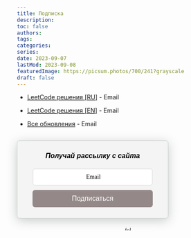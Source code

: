 ```yaml
---
title: Подписка
description:
toc: false
authors:
tags:
categories:
series:
date: 2023-09-07
lastMod: 2023-09-08
featuredImage: https://picsum.photos/700/241?grayscale
draft: false
---
```



- <a href="https://follow.it/leetcode-on-roman-kurnovskii-2?leanpub" tarhet="_blank">LeetCode решения [RU]</a> - Email
- <a href="https://follow.it/leetcode-on-roman-kurnovskii?leanpub" tarhet="_blank">LeetCode решения [EN]</a> - Email

- <a href="https://follow.it/roman-kurnovskii?leanpub" tarhet="_blank">Все обновления</a> - Email

<rawhtml>
<style>
.followit--follow-form-container[attr-a][attr-b][attr-c][attr-d][attr-e][attr-f] .form-preview {
  display: flex !important;
  flex-direction: column !important;
  justify-content: center !important;
  margin-top: 30px !important;
  padding: clamp(17px, 5%, 40px) clamp(17px, 7%, 50px) !important;
  max-width: 350px !important;
  border-radius: 6px !important;
  box-shadow: 0 5px 25px rgba(34, 60, 47, 0.25) !important;
}
.followit--follow-form-container[attr-a][attr-b][attr-c][attr-d][attr-e][attr-f] .form-preview,
.followit--follow-form-container[attr-a][attr-b][attr-c][attr-d][attr-e][attr-f] .form-preview *{
  box-sizing: border-box !important;
}
.followit--follow-form-container[attr-a][attr-b][attr-c][attr-d][attr-e][attr-f] .form-preview .preview-heading {
  width: 100% !important;
}
.followit--follow-form-container[attr-a][attr-b][attr-c][attr-d][attr-e][attr-f] .form-preview .preview-heading h5{
  margin-top: 0 !important;
  margin-bottom: 0 !important;
}
.followit--follow-form-container[attr-a][attr-b][attr-c][attr-d][attr-e][attr-f] .form-preview .preview-input-field {
  margin-top: 20px !important;
  width: 100% !important;
}
.followit--follow-form-container[attr-a][attr-b][attr-c][attr-d][attr-e][attr-f] .form-preview .preview-input-field input {
  width: 100% !important;
  height: 40px !important;
  border-radius: 6px !important;
  border: 2px solid #e9e8e8 !important;
  background-color: #fff !important;
  outline: none !important;
}
.followit--follow-form-container[attr-a][attr-b][attr-c][attr-d][attr-e][attr-f] .form-preview .preview-input-field input {
  color: #000000 !important;
  font-family: "Montserrat" !important;
  font-size: 14px !important;
  font-weight: 400 !important;
  line-height: 20px !important;
  text-align: center !important;
}
.followit--follow-form-container[attr-a][attr-b][attr-c][attr-d][attr-e][attr-f] .form-preview .preview-input-field input::placeholder {
  color: #000000 !important;
  opacity: 1 !important;
}

.followit--follow-form-container[attr-a][attr-b][attr-c][attr-d][attr-e][attr-f] .form-preview .preview-input-field input:-ms-input-placeholder {
  color: #000000 !important;
}

.followit--follow-form-container[attr-a][attr-b][attr-c][attr-d][attr-e][attr-f] .form-preview .preview-input-field input::-ms-input-placeholder {
  color: #000000 !important;
}
.followit--follow-form-container[attr-a][attr-b][attr-c][attr-d][attr-e][attr-f] .form-preview .preview-submit-button {
  margin-top: 10px !important;
  width: 100% !important;
}
.followit--follow-form-container[attr-a][attr-b][attr-c][attr-d][attr-e][attr-f] .form-preview .preview-submit-button button {
  width: 100% !important;
  height: 40px !important;
  border: 0 !important;
  border-radius: 6px !important;
  line-height: 0px !important;
}
.followit--follow-form-container[attr-a][attr-b][attr-c][attr-d][attr-e][attr-f] .form-preview .preview-submit-button button:hover {
  cursor: pointer !important;
}
.followit--follow-form-container[attr-a][attr-b][attr-c][attr-d][attr-e][attr-f] .powered-by-line {
  color: #231f20 !important;
  font-family: "Montserrat" !important;
  font-size: 13px !important;
  font-weight: 400 !important;
  line-height: 25px !important;
  text-align: center !important;
  text-decoration: none !important;
  display: flex !important;
  width: 100% !important;
  justify-content: center !important;
  align-items: center !important;
  margin-top: 10px !important;
}
.followit--follow-form-container[attr-a][attr-b][attr-c][attr-d][attr-e][attr-f] .powered-by-line img {
  margin-left: 10px !important;
  height: 1.13em !important;
  max-height: 1.13em !important;
}
</style><div class="followit--follow-form-container" attr-a attr-b attr-c attr-d attr-e attr-f><form data-v-1bbcb9ec="" action="https://api.follow.it/subscription-form/cnEwZko1TytZQXRCVmR2dmVxR3d0Q3k1QW5XajNDby9WYmFadzJTdlZwVXRiRkRhUFVsbzQzWUdjem5sL1haTmNnN1BsTVZJY3F6Y2xGNW9MRXVUYzFEY0FWVXNSN2ljTmhLOXRQd0RnUXVEc3huRjhDN0hCc3RHaE1KeDBnSWd8L3FySGZJMXRFbkN4QUVtZHhGY2FhUjNRbzVxUE40UW12L1FqQ3c2YkM4RT0=/8" method="post"><div data-v-1bbcb9ec="" class="form-preview" style="background-color: rgb(244, 244, 244); border-style: solid; border-width: 1px; border-color: rgb(204, 204, 204); position: static;"><div data-v-1bbcb9ec="" class="preview-heading"><h5 data-v-1bbcb9ec="" style="text-transform: none !important; font-family: Helvetica; font-weight: 700; color: rgb(0, 0, 0); font-size: 16px; text-align: center;">
                  Получай рассылку с сайта
                </h5></div> <div data-v-1bbcb9ec="" class="preview-input-field"><input data-v-1bbcb9ec="" type="email" name="email" required="required" placeholder=" Email" spellcheck="false" style="text-transform: none !important; font-family: Arial; font-weight: normal; color: rgb(0, 0, 0); font-size: 14px; text-align: center; background-color: rgb(255, 255, 255);"></div> <div data-v-1bbcb9ec="" class="preview-submit-button"><button data-v-1bbcb9ec="" type="submit" style="text-transform: none !important; font-family: Helvetica; font-weight: 400; color: rgb(255, 255, 255); font-size: 16px; text-align: center; background-color: rgb(148, 136, 136);">
                  Подписаться
                </button></div></div></form><a href="https://follow.it" class="powered-by-line"><img src="https://follow.it/static/img/colored-logo.svg" alt="follow.it" height="17px"/></a></div>
</rawhtml>
